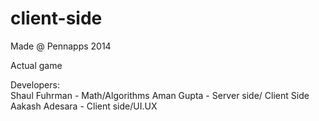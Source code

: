 client-side
===========
Made @ Pennapps 2014

Actual game

Developers: </br>
Shaul Fuhrman - Math/Algorithms
Aman Gupta - Server side/ Client Side
Aakash Adesara - Client side/UI.UX
